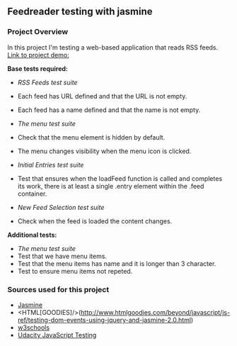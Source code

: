 ## Feedreader testing with jasmine

### Project Overview

In this project I'm testing a web-based application that reads RSS feeds. 
[Link to project demo:](http://devrob.github.io/Udacity-WebDev-project6)

**Base tests required:**
* *RSS Feeds test suite*
 * Each feed has URL defined and that the URL is not empty.
 * Each feed has a name defined and that the name is not empty.

* *The menu test suite*
 * Check that the menu element is hidden by default.
 * The menu changes visibility when the menu icon is clicked.

* *Initial Entries test suite*
 * Test that ensures when the loadFeed function is called and completes its work, there is at least a single .entry element within the .feed container.

* *New Feed Selection test suite*
 *  Check when the feed is loaded the content changes.

**Additional tests:**
* *The menu test suite*
 *  Test that we have menu items.
 *  Test that the menu items has name and it is longer than 3 character.
 *  Test to ensure menu items not repeted.

### Sources used for this project
* [Jasmine](http://jasmine.github.io/2.0/introduction.html)
* <HTML[GOODIES]/>(http://www.htmlgoodies.com/beyond/javascript/js-ref/testing-dom-events-using-jquery-and-jasmine-2.0.html)
* [w3schools](http://www.w3schools.com)
* [Udacity JavaScript Testing](https://www.youtube.com/watch?v=82iDVtbr7cY&list=PLAwxTw4SYaPkv4LG-0UHNfhPkKPfYacOg)

